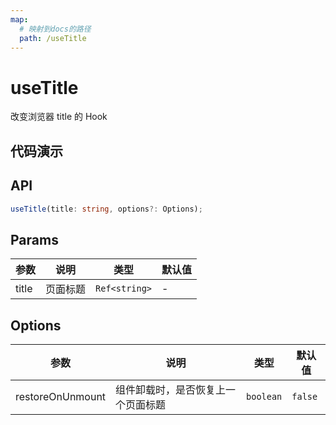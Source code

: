 ```yaml
---
map:
  # 映射到docs的路径
  path: /useTitle
---
```


# useTitle

改变浏览器 title 的 Hook

## 代码演示

<demo src="useTitle/demo.vue"
  language="vue"
  title="基本用法"
  desc="改变浏览器 title,可动态改变；"> </demo>

## API

```typescript
useTitle(title: string, options?: Options);
```

## Params

| 参数  | 说明     | 类型          | 默认值 |
| ----- | -------- | ------------- | ------ |
| title | 页面标题 | `Ref<string>` | -      |

## Options

| 参数             | 说明                               | 类型      | 默认值  |
| ---------------- | ---------------------------------- | --------- | ------- |
| restoreOnUnmount | 组件卸载时，是否恢复上一个页面标题 | `boolean` | `false` |
